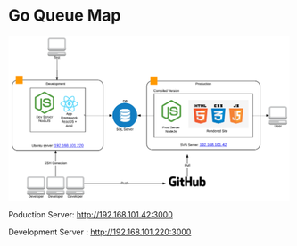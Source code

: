# Go Queue Map

![](https://github.com/cadazab/go_queue_map/blob/master/goqueuemap.png)


Poduction Server: http://192.168.101.42:3000

Development Server : http://192.168.101.220:3000

